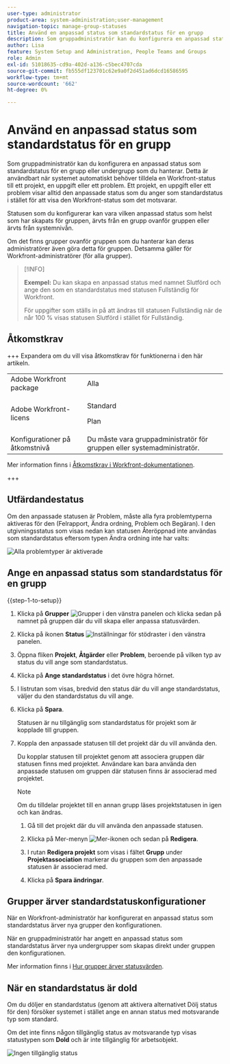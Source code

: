 ```yaml
---
user-type: administrator
product-area: system-administration;user-management
navigation-topic: manage-group-statuses
title: Använd en anpassad status som standardstatus för en grupp
description: Som gruppadministratör kan du konfigurera en anpassad status som standardstatus för en grupp eller undergrupp som du hanterar.
author: Lisa
feature: System Setup and Administration, People Teams and Groups
role: Admin
exl-id: 51018635-cd9a-402d-a136-c5bec4707cda
source-git-commit: fb555df123701c62e9a0f2d451ad6dcd16586595
workflow-type: tm+mt
source-wordcount: '662'
ht-degree: 0%

---
```


# Använd en anpassad status som standardstatus för en grupp

Som gruppadministratör kan du konfigurera en anpassad status som standardstatus för en grupp eller undergrupp som du hanterar. Detta är användbart när systemet automatiskt behöver tilldela en Workfront-status till ett projekt, en uppgift eller ett problem. Ett projekt, en uppgift eller ett problem visar alltid den anpassade status som du anger som standardstatus i stället för att visa den Workfront-status som det motsvarar.

Statusen som du konfigurerar kan vara vilken anpassad status som helst som har skapats för gruppen, ärvts från en grupp ovanför gruppen eller ärvts från systemnivån.

Om det finns grupper ovanför gruppen som du hanterar kan deras administratörer även göra detta för gruppen. Detsamma gäller för Workfront-administratörer (för alla grupper).

>[!INFO]
>
>**Exempel:** Du kan skapa en anpassad status med namnet Slutförd och ange den som en standardstatus med statusen Fullständig för Workfront.
>
>För uppgifter som ställs in på att ändras till statusen Fullständig när de når 100 % visas statusen Slutförd i stället för Fullständig.

## Åtkomstkrav

+++ Expandera om du vill visa åtkomstkrav för funktionerna i den här artikeln.

<table style="table-layout:auto"> 
 <col> 
 <col> 
 <tbody> 
  <tr> 
   <td>Adobe Workfront package</td> 
   <td>Alla</td> 
  </tr> 
  <tr> 
  <tr> 
   <td>Adobe Workfront-licens</td> 
   <td>
   <p>Standard</p>
   <p>Plan</p></td>
  </tr> 
  </tr> 
  <tr> 
   <td>Konfigurationer på åtkomstnivå</td> 
   <td>Du måste vara gruppadministratör för gruppen eller systemadministratör.</td>
  </tr> 
 </tbody> 
</table>

Mer information finns i [Åtkomstkrav i Workfront-dokumentationen](/help/quicksilver/administration-and-setup/add-users/access-levels-and-object-permissions/access-level-requirements-in-documentation.md).

+++

## Utfärdandestatus

Om den anpassade statusen är Problem, måste alla fyra problemtyperna aktiveras för den (Felrapport, Ändra ordning, Problem och Begäran). I den utgivningsstatus som visas nedan kan statusen Återöppnad inte användas som standardstatus eftersom typen Ändra ordning inte har valts:

![Alla problemtyper är aktiverade](assets/all-4-issue-types-enabled.png)

## Ange en anpassad status som standardstatus för en grupp

{{step-1-to-setup}}

1. Klicka på **Grupper** ![Grupper](assets/groups-icon.png) i den vänstra panelen och klicka sedan på namnet på gruppen där du vill skapa eller anpassa statusvärden.
1. Klicka på ikonen **Status** ![Inställningar för stödraster](assets/gear-icon-settings.png) i den vänstra panelen.
1. Öppna fliken **Projekt**, **Åtgärder** eller **Problem**, beroende på vilken typ av status du vill ange som standardstatus.
1. Klicka på **Ange standardstatus** i det övre högra hörnet.
1. I listrutan som visas, bredvid den status där du vill ange standardstatus, väljer du den standardstatus du vill ange.
1. Klicka på **Spara**.

   Statusen är nu tillgänglig som standardstatus för projekt som är kopplade till gruppen.

1. Koppla den anpassade statusen till det projekt där du vill använda den.

   Du kopplar statusen till projektet genom att associera gruppen där statusen finns med projektet. Användare kan bara använda den anpassade statusen om gruppen där statusen finns är associerad med projektet.

   >[!NOTE]
   >
   >Om du tilldelar projektet till en annan grupp läses projektstatusen in igen och kan ändras.

   1. Gå till det projekt där du vill använda den anpassade statusen.
   1. Klicka på Mer-menyn ![Mer-ikonen](assets/more-icon.png) och sedan på **Redigera**.
   1. I rutan **Redigera projekt** som visas i fältet **Grupp** under **Projektassociation** markerar du gruppen som den anpassade statusen är associerad med.

   1. Klicka på **Spara ändringar**.

## Grupper ärver standardstatuskonfigurationer

När en Workfront-administratör har konfigurerat en anpassad status som standardstatus ärver nya grupper den konfigurationen.

När en gruppadministratör har angett en anpassad status som standardstatus ärver nya undergrupper som skapas direkt under gruppen den konfigurationen.

Mer information finns i [Hur grupper ärver statusvärden](../../../administration-and-setup/manage-groups/manage-group-statuses/how-groups-inherit-statuses.md).

## När en standardstatus är dold

Om du döljer en standardstatus (genom att aktivera alternativet Dölj status för den) försöker systemet i stället ange en annan status med motsvarande typ som standard.

Om det inte finns någon tillgänglig status av motsvarande typ visas statustypen som **Dold** och är inte tillgänglig för arbetsobjekt.

![Ingen tillgänglig status](assets/when-hide-default-status-no-equivalent.png)
